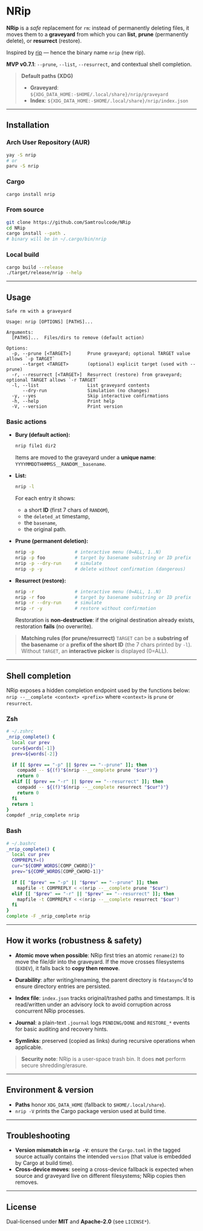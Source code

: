 # NRip

**NRip** is a *safe* replacement for `rm`: instead of permanently deleting files, it moves them to a **graveyard** from which you can **list**, **prune** (permanently delete), or **resurrect** (restore).

Inspired by [rip](https://github.com/nivekuil/rip) — hence the binary name `nrip` (new rip).

**MVP v0.7.1**: `--prune`, `--list`, `--resurrect`, and contextual shell completion.

> **Default paths (XDG)**
>
> * **Graveyard**: `${XDG_DATA_HOME:-$HOME/.local/share}/nrip/graveyard`
> * **Index**: `${XDG_DATA_HOME:-$HOME/.local/share}/nrip/index.json`

---

## Installation

### Arch User Repository (AUR)

```bash
yay -S nrip
# or
paru -S nrip
```

### Cargo

```bash
cargo install nrip
```

### From source

```bash
git clone https://github.com/Samtroulcode/NRip
cd NRip
cargo install --path .
# binary will be in ~/.cargo/bin/nrip
```

### Local build

```bash
cargo build --release
./target/release/nrip --help
```

---

## Usage

```
Safe rm with a graveyard

Usage: nrip [OPTIONS] [PATHS]...

Arguments:
  [PATHS]...  Files/dirs to remove (default action)

Options:
  -p, --prune [<TARGET>]      Prune graveyard; optional TARGET value allows `-p TARGET`
      --target <TARGET>       (optional) explicit target (used with --prune)
  -r, --resurrect [<TARGET>]  Resurrect (restore) from graveyard; optional TARGET allows `-r TARGET`
  -l, --list                  List graveyard contents
      --dry-run               Simulation (no changes)
  -y, --yes                   Skip interactive confirmations
  -h, --help                  Print help
  -V, --version               Print version
```

### Basic actions

* **Bury (default action):**

  ```bash
  nrip file1 dir2
  ```

  Items are moved to the graveyard under a **unique name**:
  `YYYYMMDDTHHMMSS__RANDOM__basename`.

* **List:**

  ```bash
  nrip -l
  ```

  For each entry it shows:

  * a short **ID** (first 7 chars of `RANDOM`),
  * the `deleted_at` timestamp,
  * the `basename`,
  * the original path.

* **Prune (permanent deletion):**

  ```bash
  nrip -p               # interactive menu (0=ALL, 1..N)
  nrip -p foo           # target by basename substring or ID prefix
  nrip -p --dry-run     # simulate
  nrip -p -y            # delete without confirmation (dangerous)
  ```

* **Resurrect (restore):**

  ```bash
  nrip -r               # interactive menu (0=ALL, 1..N)
  nrip -r foo           # target by basename substring or ID prefix
  nrip -r --dry-run     # simulate
  nrip -r -y            # restore without confirmation
  ```

  Restoration is **non-destructive**: if the original destination already exists, restoration **fails** (no overwrite).

> **Matching rules (for prune/resurrect)**
> `TARGET` can be a **substring of the basename** or a **prefix of the short ID** (the 7 chars printed by `-l`).
> Without `TARGET`, an **interactive picker** is displayed (0=ALL).

---

## Shell completion

NRip exposes a hidden completion endpoint used by the functions below:
`nrip --__complete <context> <prefix>` where `<context>` is `prune` or `resurrect`.

### Zsh

```zsh
# ~/.zshrc
_nrip_complete() {
  local cur prev
  cur=${words[-1]}
  prev=${words[-2]}

  if [[ $prev == "-p" || $prev == "--prune" ]]; then
    compadd -- ${(f)"$(nrip --__complete prune "$cur")"}
    return 0
  elif [[ $prev == "-r" || $prev == "--resurrect" ]]; then
    compadd -- ${(f)"$(nrip --__complete resurrect "$cur")"}
    return 0
  fi
  return 1
}
compdef _nrip_complete nrip
```

### Bash

```bash
# ~/.bashrc
_nrip_complete() {
  local cur prev
  COMPREPLY=()
  cur="${COMP_WORDS[COMP_CWORD]}"
  prev="${COMP_WORDS[COMP_CWORD-1]}"

  if [[ "$prev" == "-p" || "$prev" == "--prune" ]]; then
    mapfile -t COMPREPLY < <(nrip --__complete prune "$cur")
  elif [[ "$prev" == "-r" || "$prev" == "--resurrect" ]]; then
    mapfile -t COMPREPLY < <(nrip --__complete resurrect "$cur")
  fi
}
complete -F _nrip_complete nrip
```

---

## How it works (robustness & safety)

* **Atomic move when possible**: NRip first tries an atomic `rename(2)` to move the file/dir into the graveyard. If the move crosses filesystems (`EXDEV`), it falls back to **copy then remove**.

* **Durability**: after writing/renaming, the parent directory is `fdatasync`’d to ensure directory entries are persisted.

* **Index file**: `index.json` tracks original/trashed paths and timestamps. It is read/written under an advisory lock to avoid corruption across concurrent NRip processes.

* **Journal**: a plain-text `.journal` logs `PENDING/DONE` and `RESTORE_*` events for basic auditing and recovery hints.

* **Symlinks**: preserved (copied as links) during recursive operations when applicable.

> **Security note**: NRip is a user-space trash bin. It does **not** perform secure shredding/erasure.

---

## Environment & version

* **Paths** honor `XDG_DATA_HOME` (fallback to `$HOME/.local/share`).
* `nrip -V` prints the Cargo package version used at build time.

---

## Troubleshooting

* **Version mismatch in `nrip -V`**: ensure the `Cargo.toml` in the tagged source actually contains the intended `version` (that value is embedded by Cargo at build time).
* **Cross-device moves**: seeing a cross-device fallback is expected when source and graveyard live on different filesystems; NRip copies then removes.

---

## License

Dual-licensed under **MIT** and **Apache-2.0** (see `LICENSE*`).
